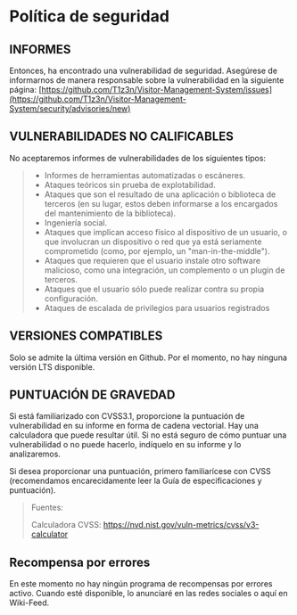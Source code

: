 # Política de seguridad

## INFORMES

Entonces, ha encontrado una vulnerabilidad de seguridad. Asegúrese de informarnos de manera responsable sobre la vulnerabilidad en la siguiente página: [https://github.com/T1z3n/Visitor-Management-System/issues](https://github.com/T1z3n/Visitor-Management-System/security/advisories/new)

## VULNERABILIDADES NO CALIFICABLES

No aceptaremos informes de vulnerabilidades de los siguientes tipos:

> - Informes de herramientas automatizadas o escáneres.
> - Ataques teóricos sin prueba de explotabilidad.
> - Ataques que son el resultado de una aplicación o biblioteca de terceros (en su lugar, estos deben informarse a los encargados del mantenimiento de la biblioteca).
> - Ingeniería social.
> - Ataques que implican acceso físico al dispositivo de un usuario, o que involucran un dispositivo o red que ya está seriamente comprometido (como, por ejemplo, un "man-in-the-middle").
> - Ataques que requieren que el usuario instale otro software malicioso, como una integración, un complemento o un plugin de terceros.
> - Ataques que el usuario sólo puede realizar contra su propia configuración.
> - Ataques de escalada de privilegios para usuarios registrados

## VERSIONES COMPATIBLES

Solo se admite la última versión en Github. Por el momento, no hay ninguna versión LTS disponible.

## PUNTUACIÓN DE GRAVEDAD

Si está familiarizado con CVSS3.1, proporcione la puntuación de vulnerabilidad en su informe en forma de cadena vectorial. Hay una calculadora que puede resultar útil. Si no está seguro de cómo puntuar una vulnerabilidad o no puede hacerlo, indíquelo en su informe y lo analizaremos.

Si desea proporcionar una puntuación, primero familiarícese con CVSS (recomendamos encarecidamente leer la Guía de especificaciones y puntuación).

> Fuentes:
>
> Calculadora CVSS: https://nvd.nist.gov/vuln-metrics/cvss/v3-calculator

## Recompensa por errores

En este momento no hay ningún programa de recompensas por errores activo. Cuando esté disponible, lo anunciaré en las redes sociales o aquí en Wiki-Feed.
